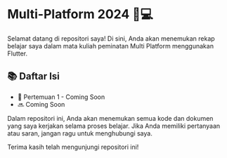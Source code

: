 # Multi-Platform 2024 📱💻
Selamat datang di repositori saya! Di sini, Anda akan menemukan rekap belajar saya dalam mata kuliah peminatan Multi Platform menggunakan Flutter.

## 📚 Daftar Isi
- 📝 Pertemuan 1 - Coming Soon
- 🔜 Coming Soon


Dalam repositori ini, Anda akan menemukan semua kode dan dokumen yang saya kerjakan selama proses belajar. Jika Anda memiliki pertanyaan atau saran, jangan ragu untuk menghubungi saya.

Terima kasih telah mengunjungi repositori ini!

